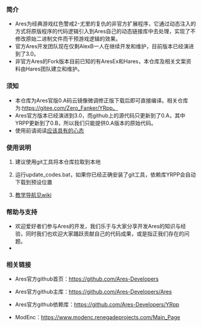 ### 简介
* Ares为经典游戏红色警戒2-尤里的复仇的非官方扩展程序，它通过动态注入的方式将原版程序的代码逻辑引入到Ares自己的动态链接库中去处理，实现了不修改原始二进制文件而干预游戏逻辑的效果。
* 官方Ares开发团队现在仅剩AlexB一人在继续开发和维护，目前版本已经演进到了3.0。
* 非官方Ares的Fork版本目前已知的有AresEx和Hares，本仓库及相关文案资料由Hares团队建立和维护。

### 须知
* 本仓库为Ares官版0.A码云镜像微调修正版下载后即可直接编译。相关仓库为:https://gitee.com/Zero_Fanker/YRpp。
* Ares官方版本已经演进到3.0，而github上的源代码只更新到了0.A，其中YRPP更新到了0.B，所以我们只能提供0.A版本的原始代码。
* 使用前请阅读[应该具有的心态](https://gitee.com/Zero_Fanker/Ares/wikis/%E5%BA%94%E8%AF%A5%E5%85%B7%E6%9C%89%E7%9A%84%E5%BF%83%E6%80%81?sort_id=1907760)

### 使用说明
1. 建议使用git工具将本仓库拉取到本地
2. 运行update_codes.bat，如果你已经正确安装了git工具，依赖库YRPP会自动下载到预设位置


3. [教学导航见wiki](https://gitee.com/Zero_Fanker/Ares/wikis/%E5%BC%95%E8%A8%80)

### 帮助与支持
* 欢迎爱好者们参与Ares的开发，我们乐于与大家分享开发Ares的知识与经验，同时我们也欢迎大家踊跃贡献自己的代码成果，或是指正我们存在的问题。
* 

### 相关链接

* Ares官方github首页：https://github.com/Ares-Developers

* Ares官方github主库：https://github.com/Ares-Developers/Ares

* Ares官方github依赖库：https://github.com/Ares-Developers/YRpp

* ModEnc：https://www.modenc.renegadeprojects.com/Main_Page